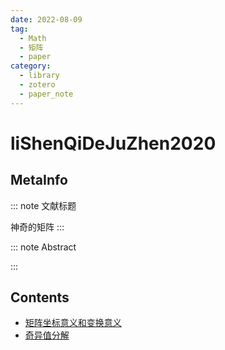 ```yaml
---
date: 2022-08-09
tag:
  - Math
  - 矩阵
  - paper
category:
  - library
  - zotero
  - paper_note
---
```



# liShenQiDeJuZhen2020

## MetaInfo

::: note 文献标题

 神奇的矩阵
:::

::: note Abstract


:::


## Contents

- [矩阵坐标意义和变换意义](./../math/线性代数/矩阵直观理解/矩阵坐标意义和变换意义.md)
- [奇异值分解](./../math/线性代数/矩阵直观理解/奇异值分解.md)
